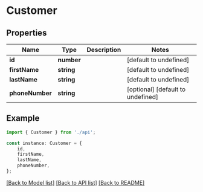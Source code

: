 # Customer


## Properties

Name | Type | Description | Notes
------------ | ------------- | ------------- | -------------
**id** | **number** |  | [default to undefined]
**firstName** | **string** |  | [default to undefined]
**lastName** | **string** |  | [default to undefined]
**phoneNumber** | **string** |  | [optional] [default to undefined]

## Example

```typescript
import { Customer } from './api';

const instance: Customer = {
    id,
    firstName,
    lastName,
    phoneNumber,
};
```

[[Back to Model list]](../README.md#documentation-for-models) [[Back to API list]](../README.md#documentation-for-api-endpoints) [[Back to README]](../README.md)
